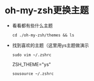 # oh-my-zsh更换主题

+ 看看都有些什么主题

  ```
  cd ./oh-my-zsh/themes && ls
  ```

+ 找到喜欢的主题（这里用ys主题做演示

  ```
  sudo vim ~/.zshrc
  ```

  ZSH_THEME="ys"

  ```
  sousource ~/.zshrc
  ```

  